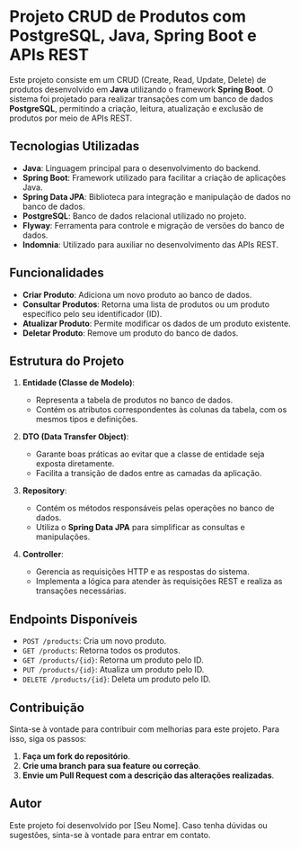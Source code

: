 
# Projeto CRUD de Produtos com PostgreSQL, Java, Spring Boot e APIs REST

Este projeto consiste em um CRUD (Create, Read, Update, Delete) de produtos desenvolvido em **Java** utilizando o framework **Spring Boot**. O sistema foi projetado para realizar transações com um banco de dados **PostgreSQL**, permitindo a criação, leitura, atualização e exclusão de produtos por meio de APIs REST.

## Tecnologias Utilizadas

- **Java**: Linguagem principal para o desenvolvimento do backend.
- **Spring Boot**: Framework utilizado para facilitar a criação de aplicações Java.
- **Spring Data JPA**: Biblioteca para integração e manipulação de dados no banco de dados.
- **PostgreSQL**: Banco de dados relacional utilizado no projeto.
- **Flyway**: Ferramenta para controle e migração de versões do banco de dados.
- **Indomnia**: Utilizado para auxiliar no desenvolvimento das APIs REST.

## Funcionalidades

- **Criar Produto**: Adiciona um novo produto ao banco de dados.
- **Consultar Produtos**: Retorna uma lista de produtos ou um produto específico pelo seu identificador (ID).
- **Atualizar Produto**: Permite modificar os dados de um produto existente.
- **Deletar Produto**: Remove um produto do banco de dados.

## Estrutura do Projeto

1. **Entidade (Classe de Modelo)**:
   - Representa a tabela de produtos no banco de dados.
   - Contém os atributos correspondentes às colunas da tabela, com os mesmos tipos e definições.

2. **DTO (Data Transfer Object)**:
   - Garante boas práticas ao evitar que a classe de entidade seja exposta diretamente.
   - Facilita a transição de dados entre as camadas da aplicação.

3. **Repository**:
   - Contém os métodos responsáveis pelas operações no banco de dados.
   - Utiliza o **Spring Data JPA** para simplificar as consultas e manipulações.

4. **Controller**:
   - Gerencia as requisições HTTP e as respostas do sistema.
   - Implementa a lógica para atender às requisições REST e realiza as transações necessárias.



## Endpoints Disponíveis

- `POST /products`: Cria um novo produto.
- `GET /products`: Retorna todos os produtos.
- `GET /products/{id}`: Retorna um produto pelo ID.
- `PUT /products/{id}`: Atualiza um produto pelo ID.
- `DELETE /products/{id}`: Deleta um produto pelo ID.

## Contribuição

Sinta-se à vontade para contribuir com melhorias para este projeto. Para isso, siga os passos:

1. **Faça um fork do repositório**.
2. **Crie uma branch para sua feature ou correção**.
3. **Envie um Pull Request com a descrição das alterações realizadas**.

## Autor

Este projeto foi desenvolvido por [Seu Nome]. Caso tenha dúvidas ou sugestões, sinta-se à vontade para entrar em contato.
